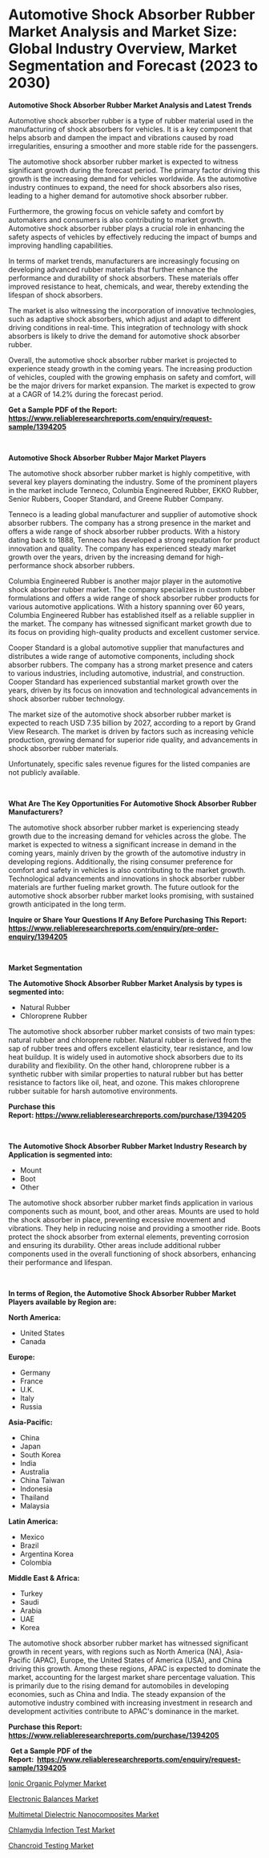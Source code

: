 <p><h1>Automotive Shock Absorber Rubber Market Analysis and Market Size: Global Industry Overview, Market Segmentation and Forecast (2023 to 2030)</h1></p><p><strong>Automotive Shock Absorber Rubber Market Analysis and Latest Trends</strong></p>
<p><p>Automotive shock absorber rubber is a type of rubber material used in the manufacturing of shock absorbers for vehicles. It is a key component that helps absorb and dampen the impact and vibrations caused by road irregularities, ensuring a smoother and more stable ride for the passengers.</p><p>The automotive shock absorber rubber market is expected to witness significant growth during the forecast period. The primary factor driving this growth is the increasing demand for vehicles worldwide. As the automotive industry continues to expand, the need for shock absorbers also rises, leading to a higher demand for automotive shock absorber rubber.</p><p>Furthermore, the growing focus on vehicle safety and comfort by automakers and consumers is also contributing to market growth. Automotive shock absorber rubber plays a crucial role in enhancing the safety aspects of vehicles by effectively reducing the impact of bumps and improving handling capabilities.</p><p>In terms of market trends, manufacturers are increasingly focusing on developing advanced rubber materials that further enhance the performance and durability of shock absorbers. These materials offer improved resistance to heat, chemicals, and wear, thereby extending the lifespan of shock absorbers.</p><p>The market is also witnessing the incorporation of innovative technologies, such as adaptive shock absorbers, which adjust and adapt to different driving conditions in real-time. This integration of technology with shock absorbers is likely to drive the demand for automotive shock absorber rubber.</p><p>Overall, the automotive shock absorber rubber market is projected to experience steady growth in the coming years. The increasing production of vehicles, coupled with the growing emphasis on safety and comfort, will be the major drivers for market expansion. The market is expected to grow at a CAGR of 14.2% during the forecast period.</p></p>
<p><strong>Get a Sample PDF of the Report:&nbsp; <a href="https://www.reliableresearchreports.com/enquiry/request-sample/1394205">https://www.reliableresearchreports.com/enquiry/request-sample/1394205</a></strong></p>
<p>&nbsp;</p>
<p><strong>Automotive Shock Absorber Rubber Major Market Players</strong></p>
<p><p>The automotive shock absorber rubber market is highly competitive, with several key players dominating the industry. Some of the prominent players in the market include Tenneco, Columbia Engineered Rubber, EKKO Rubber, Senior Rubbers, Cooper Standard, and Greene Rubber Company.</p><p>Tenneco is a leading global manufacturer and supplier of automotive shock absorber rubbers. The company has a strong presence in the market and offers a wide range of shock absorber rubber products. With a history dating back to 1888, Tenneco has developed a strong reputation for product innovation and quality. The company has experienced steady market growth over the years, driven by the increasing demand for high-performance shock absorber rubbers.</p><p>Columbia Engineered Rubber is another major player in the automotive shock absorber rubber market. The company specializes in custom rubber formulations and offers a wide range of shock absorber rubber products for various automotive applications. With a history spanning over 60 years, Columbia Engineered Rubber has established itself as a reliable supplier in the market. The company has witnessed significant market growth due to its focus on providing high-quality products and excellent customer service.</p><p>Cooper Standard is a global automotive supplier that manufactures and distributes a wide range of automotive components, including shock absorber rubbers. The company has a strong market presence and caters to various industries, including automotive, industrial, and construction. Cooper Standard has experienced substantial market growth over the years, driven by its focus on innovation and technological advancements in shock absorber rubber technology.</p><p>The market size of the automotive shock absorber rubber market is expected to reach USD 7.35 billion by 2027, according to a report by Grand View Research. The market is driven by factors such as increasing vehicle production, growing demand for superior ride quality, and advancements in shock absorber rubber materials.</p><p>Unfortunately, specific sales revenue figures for the listed companies are not publicly available.</p></p>
<p>&nbsp;</p>
<p><strong>What Are The Key Opportunities For Automotive Shock Absorber Rubber Manufacturers?</strong></p>
<p><p>The automotive shock absorber rubber market is experiencing steady growth due to the increasing demand for vehicles across the globe. The market is expected to witness a significant increase in demand in the coming years, mainly driven by the growth of the automotive industry in developing regions. Additionally, the rising consumer preference for comfort and safety in vehicles is also contributing to the market growth. Technological advancements and innovations in shock absorber rubber materials are further fueling market growth. The future outlook for the automotive shock absorber rubber market looks promising, with sustained growth anticipated in the long term.</p></p>
<p><strong>Inquire or Share Your Questions If Any Before Purchasing This Report: <a href="https://www.reliableresearchreports.com/enquiry/pre-order-enquiry/1394205">https://www.reliableresearchreports.com/enquiry/pre-order-enquiry/1394205</a></strong></p>
<p>&nbsp;</p>
<p><strong>Market Segmentation</strong></p>
<p><strong>The Automotive Shock Absorber Rubber Market Analysis by types is segmented into:</strong></p>
<p><ul><li>Natural Rubber</li><li>Chloroprene Rubber</li></ul></p>
<p><p>The automotive shock absorber rubber market consists of two main types: natural rubber and chloroprene rubber. Natural rubber is derived from the sap of rubber trees and offers excellent elasticity, tear resistance, and low heat buildup. It is widely used in automotive shock absorbers due to its durability and flexibility. On the other hand, chloroprene rubber is a synthetic rubber with similar properties to natural rubber but has better resistance to factors like oil, heat, and ozone. This makes chloroprene rubber suitable for harsh automotive environments.</p></p>
<p><strong>Purchase this Report:&nbsp;<a href="https://www.reliableresearchreports.com/purchase/1394205">https://www.reliableresearchreports.com/purchase/1394205</a></strong></p>
<p>&nbsp;</p>
<p><strong>The Automotive Shock Absorber Rubber Market Industry Research by Application is segmented into:</strong></p>
<p><ul><li>Mount</li><li>Boot</li><li>Other</li></ul></p>
<p><p>The automotive shock absorber rubber market finds application in various components such as mount, boot, and other areas. Mounts are used to hold the shock absorber in place, preventing excessive movement and vibrations. They help in reducing noise and providing a smoother ride. Boots protect the shock absorber from external elements, preventing corrosion and ensuring its durability. Other areas include additional rubber components used in the overall functioning of shock absorbers, enhancing their performance and lifespan.</p></p>
<p>&nbsp;</p>
<p><strong>In terms of Region, the Automotive Shock Absorber Rubber Market Players available by Region are:</strong></p>
<p>
    <p> <strong> North America: </strong>
        <ul>
            <li>United States</li>
            <li>Canada</li>
        </ul>
        </p> 
    <p> <strong> Europe: </strong>
        <ul>
            <li>Germany</li>
            <li>France</li>
            <li>U.K.</li>
            <li>Italy</li>
            <li>Russia</li>
        </ul>
        </p> 
    <p> <strong> Asia-Pacific: </strong>
        <ul>
            <li>China</li>
            <li>Japan</li>
            <li>South Korea</li>
            <li>India</li>
            <li>Australia</li>
            <li>China Taiwan</li>
            <li>Indonesia</li>
            <li>Thailand</li>
            <li>Malaysia</li>
        </ul>
        </p> 
    <p> <strong> Latin America: </strong>
        <ul>
            <li>Mexico</li>
            <li>Brazil</li>
            <li>Argentina Korea</li>
            <li>Colombia</li>
        </ul>
        </p> 
    <p> <strong> Middle East & Africa: </strong>
        <ul>
            <li>Turkey</li>
            <li>Saudi</li>
            <li>Arabia</li>
            <li>UAE</li>
            <li>Korea</li>
        </ul>
    </p>
    </p>
<p><p>The automotive shock absorber rubber market has witnessed significant growth in recent years, with regions such as North America (NA), Asia-Pacific (APAC), Europe, the United States of America (USA), and China driving this growth. Among these regions, APAC is expected to dominate the market, accounting for the largest market share percentage valuation. This is primarily due to the rising demand for automobiles in developing economies, such as China and India. The steady expansion of the automotive industry combined with increasing investment in research and development activities contribute to APAC's dominance in the market.</p></p>
<p><strong>Purchase this Report: <a href="https://www.reliableresearchreports.com/purchase/1394205">https://www.reliableresearchreports.com/purchase/1394205</a></strong></p>
<p>&nbsp;<strong>Get a Sample PDF of the Report:&nbsp;&nbsp;<a href="https://www.reliableresearchreports.com/enquiry/request-sample/1394205">https://www.reliableresearchreports.com/enquiry/request-sample/1394205</a></strong></p>
<p><strong></strong></p>
<p><p><a href="https://github.com/luckyshygirl/Market-Research-Report-List-1/blob/main/ionic-organic-polymer-market.md">Ionic Organic Polymer Market</a></p><p><a href="https://www.linkedin.com/pulse/electronic-balances-market-research-report-unlocks-analysis-cqzae/">Electronic Balances Market</a></p><p><a href="https://github.com/vimar16th/Market-Research-Report-List-1/blob/main/multimetal-dielectric-nanocomposites-market.md">Multimetal Dielectric Nanocomposites Market</a></p><p><a href="https://medium.com/@kavonhansen3626/chlamydia-infection-test-market-size-growth-forecast-2023-2030-70260a88ca40">Chlamydia Infection Test Market</a></p><p><a href="https://medium.com/@eloisadavis6326/chancroid-testing-market-size-growth-forecast-2023-2030-f88264e64c2c">Chancroid Testing Market</a></p></p>